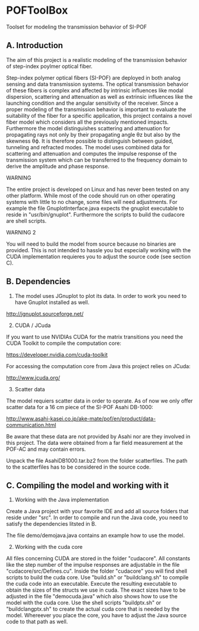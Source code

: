 # POFToolBox
Toolset for modeling the transmission behavior of SI-POF


A. Introduction
------------

The aim of this project is a realistic modeling of the transmission behavior of step-index poylmer optical fiber.

Step-index polymer optical fibers (SI-POF) are deployed in both analog sensing and data transmission systems. 
The optical transmission behavior of these fibers is complex and affected by intrinsic influences like modal dispersion, scattering and attenuation as well as extrinsic influences like the launching condition and the angular sensitivity of the receiver. Since a proper modeling of the transmission behavior is important to evaluate the suitability of the fiber for a specific application, this project contains a novel fiber model which considers all the previously mentioned impacts. Furthermore the model distinguishes scattering and attenuation for propagating rays not only by their propagating angle θz but also by the skewness θϕ. It is therefore possible to distinguish between guided, tunneling and refracted modes. The model uses combined data for scattering and attenuation and computes the impulse response of the transmission system which can be transferred to the frequency domain to derive the amplitude and phase response.

WARNING

The entire project is developed on Linux and has never been tested on any other platform. While most of the code should run on other operating systems with little to no change, some files will need adjustments. For example the file GnuplotInterface.java expects the gnuplot executable to reside in "usr/bin/gnuplot". Furthermore the scripts to build the cudacore are shell scripts.

WARNING 2

You will need to build the model from source because no binaries are provided. This is not intended to hassle you but especially working with the CUDA implementation requieres you to adjust the source code (see section C).


B. Dependencies
------------
1. The model uses JGnuplot to plot its data. In order to work you need to have Gnuplot installed as well.

http://jgnuplot.sourceforge.net/

2. CUDA / JCuda

If you want to use NVIDIAs CUDA for the matrix transitions you need the CUDA Toolkit to compile the computation core:

https://developer.nvidia.com/cuda-toolkit

For accessing the computation core from Java this project relies on JCuda:

http://www.jcuda.org/

3. Scatter data

The model requiers scatter data in order to operate. As of now we only offer scatter data for a 16 cm piece of the SI-POF Asahi DB-1000:

http://www.asahi-kasei.co.jp/ake-mate/pof/en/product/data-communication.html

Be aware that these data are not provided by Asahi nor are they involved in this project. The data were obtained from a far field measurement at the POF-AC and may contain errors.

Unpack the file AsahiDB1000.tar.bz2 from the folder scatterfiles. The path to the scatterfiles has to be considered in the source code.

C. Compiling the model and working with it
---------------------------------------

1. Working with the Java implementation

Create a Java project with your favorite IDE and add all source folders that reside under "src". In order to compile and run the Java code, you need to satisfy the dependencies litsted in B.

The file demo/demojava.java contains an example how to use the model.

2. Working with the cuda core

All files concerning CUDA are stored in the folder "cudacore". All constants like the step number of the impulse responses are adjustable in the file "cudacore/src/Defines.cu". Inside the folder "cudacore" you will find shell scripts to build the cuda core. Use "build.sh" or "buildclang.sh" to compile the cuda code into an executable. Execute the resulting executable to obtain the sizes of the structs we use in cuda. The exact sizes have to be adjusted in the file "democuda.java" which also shows how to use the model with the cuda core. Use the shell scripts "buildptx.sh" or "buildclangptx.sh" to create the actual cuda core that is needed by the model. Whereever you place the core, you have to adjust the Java source code to that path as well.


